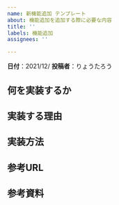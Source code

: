 ```yaml
---
name: 新機能追加 テンプレート
about: 機能追加を追加する際に必要な内容
title: ''
labels: 機能追加
assignees: ''

---
```




**日付**：2021/12/
**投稿者**：りょうたろう

## 何を実装するか




## 実装する理由



## 実装方法



## 参考URL


## 参考資料
